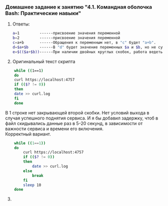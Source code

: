 ### Домашнее задание к занятию "4.1. Командная оболочка Bash: Практические навыки"
1. Ответы:
    ```bash
    a=1         ------присвоение значения переменной
    b=2         ------присвоение значения переменной
    c=a+b       ------Обращения к переменным нет, в "с" будет "a+b".
    d=$a+$b		------В "d" будет значение переменных $a и $b, но не сумма, а конкатенация строк. результат "1+2"
    e=$(($a+$b))------При наличии двойных круглых скобок, работа ведеться как в языке "C". Результат будет 3.
    ```
2. Оригинальный текст скрипта
```bash
	while ((1==1)
	do
	curl https://localhost:4757
	if (($? != 0))
	then
	date >> curl.log
	fi
	done
```
В 1 строке нет закрывающей второй скобки. Нет условий выхода в случая успешного поднятия сервиса. И я бы добавил задержку, чтоб в файл скидывались данные раз в 5-20 секунд, в зависимости от важности сервиса и времени его включения.  
Корректный вариант.
```bash
	while ((1==1))
	do
		curl https://localhost:4757
		if (($? != 0))
		then
			date >> curl.log
		else 
		  	break
		fi
		sleep 10
	done
```
3. 